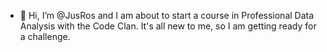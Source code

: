 - 👋 Hi, I’m @JusRos and I am about to start a course in Professional Data Analysis with the Code Clan. It's all new to me, so I am getting ready for a challenge.


<!---
JusRos/JusRos is a ✨ special ✨ repository because its `README.md` (this file) appears on your GitHub profile.
You can click the Preview link to take a look at your changes.
--->
